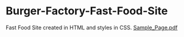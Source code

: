 # Burger-Factory-Fast-Food-Site
Fast Food Site created in HTML and styles in CSS.
[Sample_Page.pdf](https://github.com/AhmadHanif12/Burger-Factory-Fast-Food-Site/files/11358738/Sample_Page.pdf)
